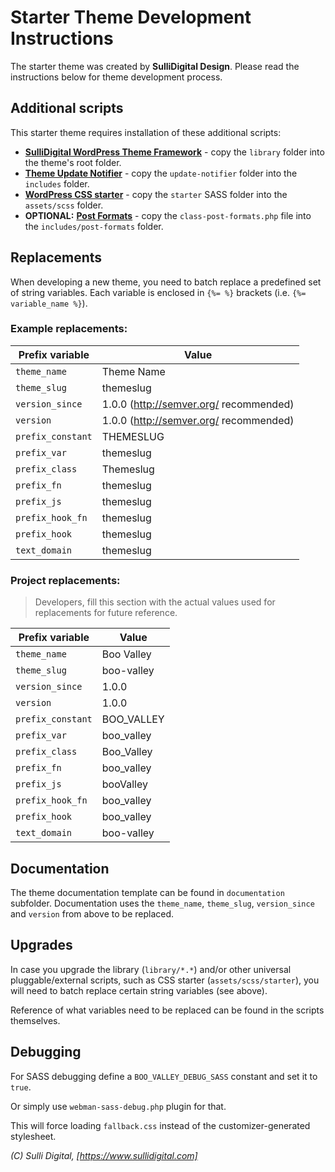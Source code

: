 # Starter Theme Development Instructions

The starter theme was created by **SulliDigital Design**. Please read the instructions below for theme development process.


## Additional scripts

This starter theme requires installation of these additional scripts:

* [**SulliDigital WordPress Theme Framework**](https://github.com/webmandesign/webman-theme-framework) - copy the `library` folder into the theme's root folder.
* [**Theme Update Notifier**](https://github.com/webmandesign/webman-theme-framework) - copy the `update-notifier` folder into the `includes` folder.
* [**WordPress CSS starter**](https://github.com/webmandesign/wp-css-starter) - copy the `starter` SASS folder into the `assets/scss` folder.
* **OPTIONAL:**
  [**Post Formats**](https://github.com/webmandesign/wp-post-formats) - copy the `class-post-formats.php` file into the `includes/post-formats` folder.


## Replacements

When developing a new theme, you need to batch replace a predefined set of string variables. Each variable is enclosed in `{%= %}` brackets (i.e. `{%= variable_name %}`).

### Example replacements:

| Prefix variable   | Value |
|-------------------|-------|
| `theme_name`      | Theme Name |
| `theme_slug`      | themeslug |
| `version_since`   | 1.0.0 (http://semver.org/ recommended) |
| `version`         | 1.0.0 (http://semver.org/ recommended) |
| `prefix_constant` | THEMESLUG |
| `prefix_var`      | themeslug |
| `prefix_class`    | Themeslug |
| `prefix_fn`       | themeslug |
| `prefix_js`       | themeslug |
| `prefix_hook_fn`  | themeslug |
| `prefix_hook`     | themeslug |
| `text_domain`     | themeslug |

### Project replacements:

> Developers, fill this section with the actual values used for replacements for future reference.

| Prefix variable   | Value |
|-------------------|-------|
| `theme_name`      | Boo Valley |
| `theme_slug`      | boo-valley |
| `version_since`   | 1.0.0 |
| `version`         | 1.0.0 |
| `prefix_constant` | BOO_VALLEY |
| `prefix_var`      | boo_valley |
| `prefix_class`    | Boo_Valley |
| `prefix_fn`       | boo_valley |
| `prefix_js`       | booValley |
| `prefix_hook_fn`  | boo_valley |
| `prefix_hook`     | boo_valley |
| `text_domain`     | boo-valley |


## Documentation

The theme documentation template can be found in `documentation` subfolder. Documentation uses the `theme_name`, `theme_slug`, `version_since` and `version` from above to be replaced.


## Upgrades

In case you upgrade the library (`library/*.*`) and/or other universal pluggable/external scripts, such as CSS starter (`assets/scss/starter`), you will need to batch replace certain string variables (see above).

Reference of what variables need to be replaced can be found in the scripts themselves.


## Debugging

For SASS debugging define a `BOO_VALLEY_DEBUG_SASS` constant and set it to `true`.

Or simply use `webman-sass-debug.php` plugin for that.

This will force loading `fallback.css` instead of the customizer-generated stylesheet.


*(C) Sulli Digital, [https://www.sullidigital.com]*
